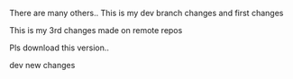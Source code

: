 There are many others..
This is my dev branch changes and first changes

This is my 3rd changes made on remote repos

Pls download this version..

dev new changes
